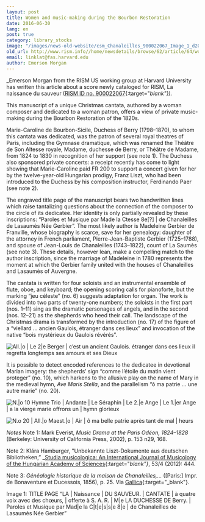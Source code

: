 ```yaml
---
layout: post
title: Women and music-making during the Bourbon Restoration
date: 2016-06-30
lang: en
post: true
category: library_stocks
image: "/images/news-old-website/csm_Chanaleilles_900022067_Image_1_d20c00d7ff.jpg"
old_url: http://www.rism.info//home/newsdetails/browse/62/article/64/women-and-music-making-during-the-bourbon-restoration.html
email: linklat@fas.harvard.edu
author: Emerson Morgan
---
```


_Emerson Morgan from the RISM US working group at Harvard University has written this article about a score newly cataloged for RISM, La naissance du sauveur ([RISM ID no. 900022067](https://opac.rism.info/search?id=900022067){:target="_blank"})._

This manuscript of a unique Christmas cantata, authored by a woman composer and dedicated to a woman patron, offers a view of private music-making during the Bourbon Restoration of the 1820s.

Marie-Caroline de Bourbon-Sicile, Duchess of Berry (1798–1870), to whom this cantata was dedicated, was the patron of several royal theatres of Paris, including the Gymnase dramatique, which was renamed the Théâtre de Son Altesse royale, Madame, duchesse de Berry, or Théâtre de Madame, from 1824 to 1830 in recognition of her support (see note 1). The Duchess also sponsored private concerts: a receipt recently has come to light showing that Marie-Caroline paid FR 200 to support a concert given for her by the twelve-year-old Hungarian prodigy, Franz Liszt, who had been introduced to the Duchess by his composition instructor, Ferdinando Paer (see note 2).

The engraved title page of the manuscript bears two handwritten lines which raise tantalizing questions about the connection of the composer to the circle of its dedicatee. Her identity is only partially revealed by these inscriptions: “Paroles et Musique par Made la Ctesse 8e[?] | de Chanaleilles de Lasaumès Née Gerbier”. The most likely author is Madeleine Gerbier de Franville, whose biography is scarce, save for her genealogy: daughter of the attorney in French parliament, Pierre-Jean-Baptiste Gerbier (1725–1788), and spouse of Jean-Louis de Chanaleilles (1743–1822), count of La Saumès (see note 3). These details, however lean, make a compelling match to the author inscription, since the marriage of Madeleine in 1780 represents the moment at which the Gerbier family united with the houses of Chanaleilles and Lasaumès of Auvergne.

The cantata is written for four soloists and an instrumental ensemble of flute, oboe, and keyboard; the opening scoring calls for pianoforte, but the marking “jeu céleste” (no. 6) suggests adaptation for organ. The work is divided into two parts of twenty-one numbers; the soloists in the first part (nos. 1–11) sing as the dramatic personages of angels, and in the second (nos. 12–21) as the shepherds who heed their call. The landscape of the Christmas drama is transformed by the introduction (no. 17) of the figure of a “viellard … ancien Gaulois, étranger dans ces lieux” and invocation of the native “bois mystérieux du Gaulois révérés”.

![All.|o | Le 2|e Berger | c’est un ancient Gaulois. étranger dans ces lieux il regretta longtemps ses amours et ses Dieux](http://rism.info/resources-old-website/news/Chanaleilles_900022067_Image_2.jpg)


It is possible to detect encoded references to the dedicatee in devotional Marian imagery: the shepherds’ sign “comme l’étoile du matin vient proteger” (no. 10), which harkens to the allusive play on the name of Mary in the medieval hymn, _Ave Maris Stella_, and the parallelism “ô ma patrie … une autre marie” (no. 20).

![N.|o 10 Hymne Trio | Andante | Le Séraphin | Le 2.|e Ange | Le 1.|er Ange | a la vierge marie offrons un | hymn glorieux](http://rism.info/resources-old-website/news/Chanaleilles_900022067_Image_3.jpg)


![N.o 20 | All.|o Maest.|o | Air | ô ma belle patrie après tant de mal | heurs](http://rism.info/resources-old-website/news/Chanaleilles_900022067_Image_4.jpg)


_Notes_
Note 1: Mark Everist, _Music Drama at the Paris Odéon, 1824–1828_ (Berkeley: University of California Press, 2002), p. 153 n29, 168.

Note 2: Klára Hamburger, "Unbekannte Liszt-Dokumente aus deutschen Bibliotheken,” _[Studia musicologica: An International Journal of Musicology of the Hungarian Academy of Sciences](http://dx.doi.org/10.1556/SMus.53.2012.4.1){:target="_blank"}_, 53/4 (2012): 444.

Note 3: _Généalogie historique de la maison de Chanaleilles,…_ ([Paris:] Impr. de Bonaventure et Ducessois, 1856), p. 25. Via [Gallica](http://gallica.bnf.fr/ark:/12148/bpt6k5543453r/f32.image){:target="_blank"}.


Image 1: TITLE PAGE “LA | Naissance | DU SAUVEUR. | CANTATE | à quatre voix avec des chœurs, | offerte à S. A. R. | M|e LA DUCHESSE DE Berry. | Paroles et Musique par Mad|e la C|t|e|s|s|e 8|e | de Chanaleilles de Lasaumès Née Gerbier”



